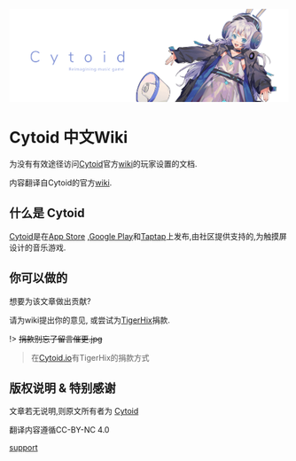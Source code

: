 ![img](/site-source/pic/sayaka_thumb.png ":no-zoom")

# Cytoid 中文Wiki

为没有有效途径访问[Cytoid](https://cytoid.io/)官方[wiki](https://sites.google.com/site/cytoidcommunity/home)的玩家设置的文档.

内容翻译自Cytoid的官方[wiki](https://sites.google.com/site/cytoidcommunity/home).

## 什么是 Cytoid

[Cytoid](https://cytoid.io/)是在[App Store](https://itunes.apple.com/us/app/cytoid/id1266582726) ,[Google Play](https://play.google.com/store/apps/details?id=me.tigerhix.cytoid)和[Taptap](https://www.taptap.com/app/158749)上发布,由社区提供支持的,为触摸屏设计的音乐游戏.

## 你可以做的

想要为该文章做出贡献? 

请为wiki提出你的意见, 或尝试为[TigerHix](https://github.com/tigerhix/)捐款.

!> ~~捐款别忘了留言催更.jpg~~ 

> 在[Cytoid.io](https://cytoid.io)有TigerHix的捐款方式

## 版权说明 & 特别感谢

文章若无说明,则原文所有者为 [Cytoid](https://github.com/Cytoid/Cytoid)

翻译内容遵循CC-BY-NC 4.0

[support](/site-source/part/support.md ':include')